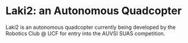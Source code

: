 # Laki2: an Autonomous Quadcopter

Laki2 is an autonomous quadcopter currently being developed by the Robotics Club @ UCF for entry into the AUVSI SUAS competition.